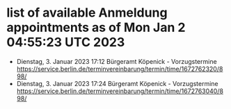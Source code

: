 # list of available Anmeldung appointments as of Mon Jan  2 04:55:23 UTC 2023
- Dienstag, 3. Januar 2023 17:12 Bürgeramt Köpenick - Vorzugstermine https://service.berlin.de/terminvereinbarung/termin/time/1672762320/898/
- Dienstag, 3. Januar 2023 17:24 Bürgeramt Köpenick - Vorzugstermine https://service.berlin.de/terminvereinbarung/termin/time/1672763040/898/
